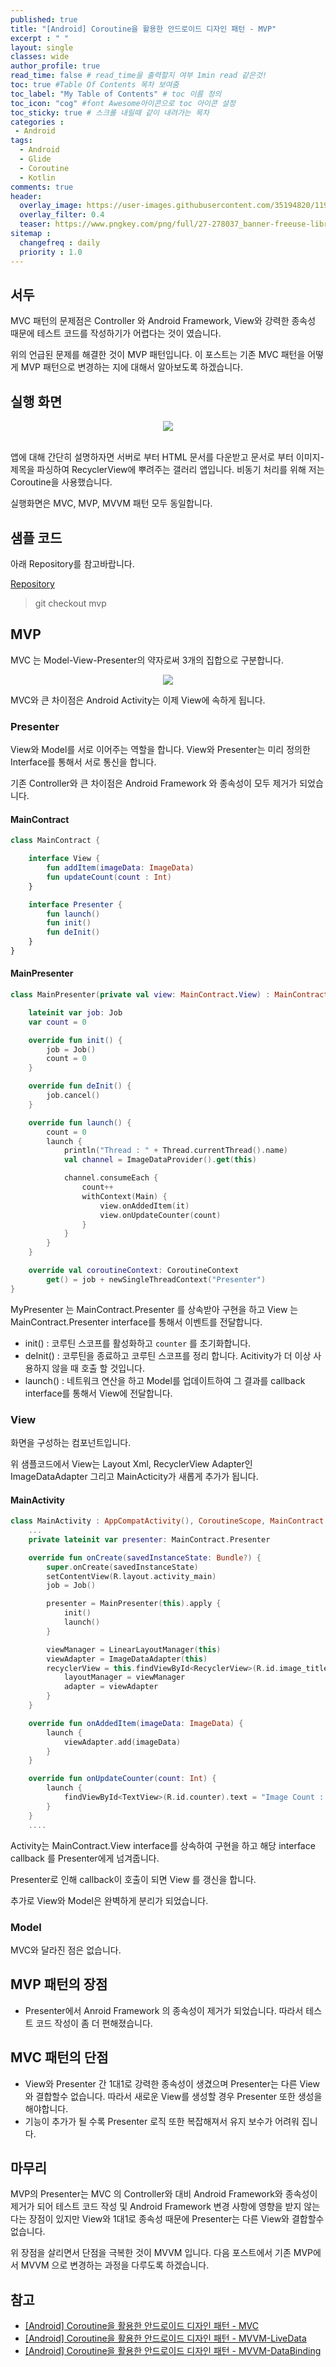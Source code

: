 ```yaml
---
published: true
title: "[Android] Coroutine을 활용한 안드로이드 디자인 패턴 - MVP"	
excerpt : " "	
layout: single	
classes: wide
author_profile: true	
read_time: false # read_time을 출력할지 여부 1min read 같은것!	
toc: true #Table Of Contents 목차 보여줌	
toc_label: "My Table of Contents" # toc 이름 정의	
toc_icon: "cog" #font Awesome아이콘으로 toc 아이콘 설정	
toc_sticky: true # 스크롤 내릴때 같이 내려가는 목차	
categories :	
 - Android	
tags: 	
  - Android
  - Glide
  - Coroutine
  - Kotlin
comments: true	
header:
  overlay_image: https://user-images.githubusercontent.com/35194820/119770376-18f76c80-bef7-11eb-8b3e-abca9300d1c1.gif
  overlay_filter: 0.4
  teaser: https://www.pngkey.com/png/full/27-278037_banner-freeuse-library-android-transparent-app-android-development.png
sitemap :	
  changefreq : daily	
  priority : 1.0	
---
```


## 서두

MVC 패턴의 문제점은 Controller 와 Android Framework, View와 강력한 종속성 때문에 테스트 코드를 작성하기가 어렵다는 것이 였습니다.

위의 언급된 문제를 해결한 것이 MVP 패턴입니다. 이 포스트는 기존 MVC 패턴을 어떻게 MVP 패턴으로 변경하는 지에 대해서 알아보도록 하겠습니다.

## 실행 화면

<div align="center">
<img src="https://user-images.githubusercontent.com/35194820/117981811-5e049600-b370-11eb-97d4-52fca92cf356.gif" >
</div></br>

앱에 대해 간단히 설명하자면 서버로 부터 HTML 문서를 다운받고 문서로 부터 이미지-제목을 파싱하여 RecyclerView에 뿌려주는 갤러리 앱입니다. 비동기 처리를 위해 저는 Coroutine을 사용했습니다.

실행화면은 MVC, MVP, MVVM 패턴 모두 동일합니다.

## 샘플 코드

아래 Repository를 참고바랍니다.

[Repository](https://github.com/Origogi/Android-Coroutine-Galley-App)

> git checkout mvp


## MVP

MVC 는 Model-View-Presenter의 약자로써 3개의 집합으로 구분합니다.

<div align="center">
<img src="https://user-images.githubusercontent.com/35194820/119347519-98f2bc00-bcd6-11eb-8a3f-23434a453e37.PNG" >
</div>

MVC와 큰 차이점은 Android Activity는 이제 View에 속하게 됩니다.

### Presenter

View와 Model를 서로 이어주는 역할을 합니다. View와 Presenter는 미리 정의한 Interface를 통해서 서로 통신을 합니다.

기존 Controller와 큰 차이점은 Android Framework 와 종속성이 모두 제거가 되었습니다.

#### MainContract

~~~kotlin
class MainContract {

    interface View {
        fun addItem(imageData: ImageData)
        fun updateCount(count : Int)
    }

    interface Presenter {
        fun launch()
        fun init()
        fun deInit()
    }
}
~~~

#### MainPresenter

~~~kotlin
class MainPresenter(private val view: MainContract.View) : MainContract.Presenter, CoroutineScope {

    lateinit var job: Job
    var count = 0

    override fun init() {
        job = Job()
        count = 0
    }

    override fun deInit() {
        job.cancel()
    }

    override fun launch() {
        count = 0
        launch {
            println("Thread : " + Thread.currentThread().name)
            val channel = ImageDataProvider().get(this)

            channel.consumeEach {
                count++
                withContext(Main) {
                    view.onAddedItem(it)
                    view.onUpdateCounter(count)
                }
            }
        }
    }

    override val coroutineContext: CoroutineContext
        get() = job + newSingleThreadContext("Presenter")
}
~~~

MyPresenter 는 MainContract.Presenter 를 상속받아 구현을 하고 View 는 MainContract.Presenter interface를 통해서 이벤트를 전달합니다.

- init() : 코루틴 스코프를 활성화하고 `counter` 를 초기화합니다.
- deInit() : 코루틴을 종료하고 코루틴 스코프를 정리 합니다. Acitivity가 더 이상 사용하지 않을 때 호출 할 것입니다.
- launch() : 네트워크 연산을 하고 Model를 업데이트하여 그 결과를 callback interface를 통해서 View에 전달합니다.

### View

화면을 구성하는 컴포넌트입니다.

위 샘플코드에서 View는 Layout Xml, RecyclerView Adapter인 ImageDataAdapter 그리고 MainActicity가 새롭게 추가가 됩니다.

#### MainActivity

~~~kotlin
class MainActivity : AppCompatActivity(), CoroutineScope, MainContract.View {
    ...
    private lateinit var presenter: MainContract.Presenter

    override fun onCreate(savedInstanceState: Bundle?) {
        super.onCreate(savedInstanceState)
        setContentView(R.layout.activity_main)
        job = Job()

        presenter = MainPresenter(this).apply {
            init()
            launch()
        }

        viewManager = LinearLayoutManager(this)
        viewAdapter = ImageDataAdapter(this)
        recyclerView = this.findViewById<RecyclerView>(R.id.image_title_list).apply {
            layoutManager = viewManager
            adapter = viewAdapter
        }
    }

    override fun onAddedItem(imageData: ImageData) {
        launch {
            viewAdapter.add(imageData)
        }
    }

    override fun onUpdateCounter(count: Int) {
        launch {
            findViewById<TextView>(R.id.counter).text = "Image Count : $count"
        }
    }
    ....
~~~

Activity는 MainContract.View interface를 상속하여 구현을 하고 해당 interface callback 를 Presenter에게 넘겨줍니다.

Presenter로 인해 callback이 호출이 되면 View 를 갱신을 합니다.

추가로 View와 Model은 완벽하게 분리가 되었습니다.

### Model

MVC와 달라진 점은 없습니다.

## MVP 패턴의 장점

- Presenter에서 Anroid Framework 의 종속성이 제거가 되었습니다. 따라서 테스트 코드 작성이 좀 더 편해졌습니다.

## MVC 패턴의 단점

- View와 Presenter 간 1대1로 강력한 종속성이 생겼으며 Presenter는 다른 View와 결합할수 없습니다. 따라서 새로운 View를 생성할 경우 Presenter 또한 생성을 해야합니다.
- 기능이 추가가 될 수록 Presenter 로직 또한 복잡해져서 유지 보수가 어려워 집니다.

## 마무리

MVP의 Presenter는 MVC 의 Controller와 대비 Android Framework와 종속성이 제거가 되어 테스트 코드 작성 및 Android Framework 변경 사항에 영향을 받지 않는 다는 장점이 있지만 View와 1대1로 종속성 때문에 Presenter는 다른 View와 결합할수 없습니다.

위 장점을 살리면서 단점을 극복한 것이 MVVM 입니다. 다음 포스트에서 기존 MVP에서 MVVM 으로 변경하는 과정을 다루도록 하겠습니다.

## 참고

- [[Android] Coroutine을 활용한 안드로이드 디자인 패턴 - MVC](https://origogi.github.io/android/coroutine-mvc/)
- [[Android] Coroutine을 활용한 안드로이드 디자인 패턴 - MVVM-LiveData](https://origogi.github.io/android/coroutine-mvvm-livedata/)
- [[Android] Coroutine을 활용한 안드로이드 디자인 패턴 - MVVM-DataBinding](https://origogi.github.io/android/coroutine-mvvm-data-binding/)
